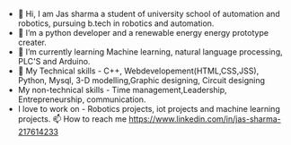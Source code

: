 - 👋 Hi, I am Jas sharma a student of university school of automation and robotics, pursuing b.tech in robotics and automation.
- 👀 I’m a python developer and a renewable energy energy prototype creater. 
- 🌱 I’m currently learning Machine learning, natural language processing, PLC'S and Arduino. 
- 💞️ My Technical skills - C++, Webdevelopement(HTML,CSS,JSS), Python, Mysql, 3-D modelling,Graphic designing, Circuit designing
- My non-technical skills - Time management,Leadership, Entrepreneurship, communication.
- I love to work on - Robotics projects, iot projects and machine learning projects. 
📫 How to reach me https://www.linkedin.com/in/jas-sharma-217614233
